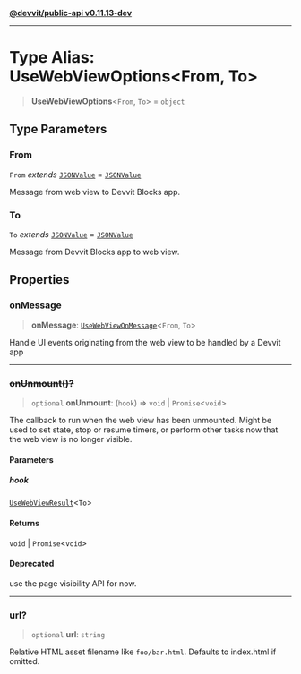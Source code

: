 [**@devvit/public-api v0.11.13-dev**](../README.md)

---

# Type Alias: UseWebViewOptions\<From, To\>

> **UseWebViewOptions**\<`From`, `To`\> = `object`

## Type Parameters

### From

`From` _extends_ [`JSONValue`](JSONValue.md) = [`JSONValue`](JSONValue.md)

Message from web view to Devvit Blocks app.

### To

`To` _extends_ [`JSONValue`](JSONValue.md) = [`JSONValue`](JSONValue.md)

Message from Devvit Blocks app to web view.

## Properties

<a id="onmessage"></a>

### onMessage

> **onMessage**: [`UseWebViewOnMessage`](UseWebViewOnMessage.md)\<`From`, `To`\>

Handle UI events originating from the web view to be handled by a Devvit app

---

<a id="onunmount"></a>

### ~~onUnmount()?~~

> `optional` **onUnmount**: (`hook`) => `void` \| `Promise`\<`void`\>

The callback to run when the web view has been unmounted. Might be used to
set state, stop or resume timers, or perform other tasks now that the web view is no longer visible.

#### Parameters

##### hook

[`UseWebViewResult`](UseWebViewResult.md)\<`To`\>

#### Returns

`void` \| `Promise`\<`void`\>

#### Deprecated

use the page visibility API for now.

---

<a id="url"></a>

### url?

> `optional` **url**: `string`

Relative HTML asset filename like `foo/bar.html`. Defaults to index.html if omitted.

